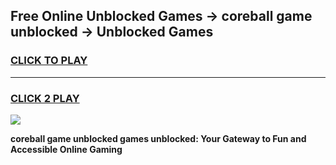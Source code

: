 
## Free Online Unblocked Games → coreball game unblocked → Unblocked Games
<h3>
<a href="https://premium.freeplayer.one?title=coreball_game_unblocked&ref=21F">CLICK TO PLAY</a></h3>
<hr>

<h3>
<a href="https://premium.freeplayer.one?title=coreball_game_unblocked&ref=21F">CLICK 2 PLAY</a>
  
</h3>

<a href="https://premium.freeplayer.one?title=coreball_game_unblocked&ref=21F/"><img src="https://clearcache.store/games.png"></a>


**coreball game unblocked games unblocked: Your Gateway to Fun and Accessible Online Gaming**
